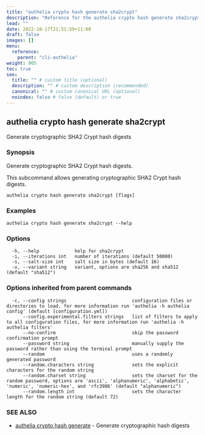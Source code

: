 ```yaml
---
title: "authelia crypto hash generate sha2crypt"
description: "Reference for the authelia crypto hash generate sha2crypt command."
lead: ""
date: 2022-10-17T21:51:59+11:00
draft: false
images: []
menu:
  reference:
    parent: "cli-authelia"
weight: 905
toc: true
seo:
  title: "" # custom title (optional)
  description: "" # custom description (recommended)
  canonical: "" # custom canonical URL (optional)
  noindex: false # false (default) or true
---
```


## authelia crypto hash generate sha2crypt

Generate cryptographic SHA2 Crypt hash digests

### Synopsis

Generate cryptographic SHA2 Crypt hash digests.

This subcommand allows generating cryptographic SHA2 Crypt hash digests.

```
authelia crypto hash generate sha2crypt [flags]
```

### Examples

```
authelia crypto hash generate sha2crypt --help
```

### Options

```
  -h, --help             help for sha2crypt
  -i, --iterations int   number of iterations (default 50000)
  -s, --salt-size int    salt size in bytes (default 16)
  -v, --variant string   variant, options are sha256 and sha512 (default "sha512")
```

### Options inherited from parent commands

```
  -c, --config strings                        configuration files or directories to load, for more information run 'authelia -h authelia config' (default [configuration.yml])
      --config.experimental.filters strings   list of filters to apply to all configuration files, for more information run 'authelia -h authelia filters'
      --no-confirm                            skip the password confirmation prompt
      --password string                       manually supply the password rather than using the terminal prompt
      --random                                uses a randomly generated password
      --random.characters string              sets the explicit characters for the random string
      --random.charset string                 sets the charset for the random password, options are 'ascii', 'alphanumeric', 'alphabetic', 'numeric', 'numeric-hex', and 'rfc3986' (default "alphanumeric")
      --random.length int                     sets the character length for the random string (default 72)
```

### SEE ALSO

* [authelia crypto hash generate](authelia_crypto_hash_generate.md)	 - Generate cryptographic hash digests

